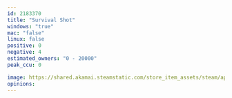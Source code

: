 ```yaml
---
id: 2183370
title: "Survival Shot"
windows: "true"
mac: "false"
linux: false
positive: 0
negative: 4
estimated_owners: "0 - 20000"
peak_ccu: 0

image: https://shared.akamai.steamstatic.com/store_item_assets/steam/apps/2183370/header.jpg?t=1671776842
opinions:
---
```

